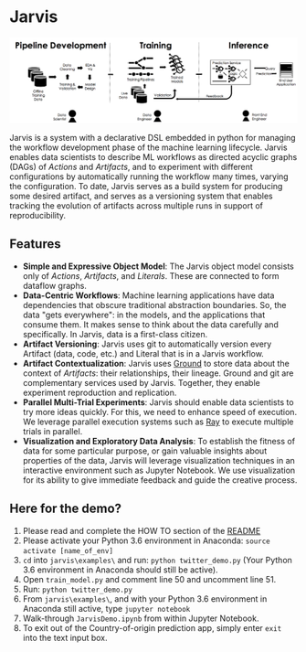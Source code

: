 # Jarvis

![MLLifecycle](MLLifecycle.png "Machine Learning Lifecycle")

Jarvis is a system with a declarative DSL embedded in python for managing the workflow development phase of the machine learning lifecycle. Jarvis enables data scientists to describe ML workflows as directed acyclic graphs (DAGs) of *Actions* and *Artifacts*, and to experiment with different configurations by automatically running the workflow many times, varying the configuration. To date, Jarvis serves as a build system for producing some desired artifact, and serves as a versioning system that enables tracking the evolution of artifacts across multiple runs in support of reproducibility.

## Features
* **Simple and Expressive Object Model**:  The Jarvis object model consists only of *Actions*, *Artifacts*, and *Literals*. These are connected to form dataflow graphs.
* **Data-Centric Workflows**: Machine learning applications have data dependencies that obscure traditional abstraction boundaries. So, the data "gets everywhere": in the models, and the applications that consume them. It makes sense to think about the data carefully and specifically. In Jarvis, data is a first-class citizen.
* **Artifact Versioning**: Jarvis uses git to automatically version every Artifact (data, code, etc.) and Literal that is in a Jarvis workflow. 
* **Artifact Contextualization**: Jarvis uses [Ground](http://www.ground-context.org/) to store data about the context of *Artifacts*: their relationships, their lineage. Ground and git are complementary services used by Jarvis. Together, they enable experiment reproduction and replication. 
* **Parallel Multi-Trial Experiments**: Jarvis should enable data scientists to try more ideas quickly. For this, we need to enhance speed of execution. We leverage parallel execution systems such as [Ray](https://github.com/ray-project/ray) to execute multiple trials in parallel.
* **Visualization and Exploratory Data Analysis**: To establish the fitness of data for some particular purpose, or gain valuable insights about properties of the data, Jarvis will leverage visualization techniques in an interactive environment such as Jupyter Notebook. We use visualization for its ability to give immediate feedback and guide the creative process.

## Here for the demo?
1. Please read and complete the HOW TO section of the [README](https://github.com/ucbrise/jarvis/#how-do-i-run-it)
2. Please activate your Python 3.6 environment in Anaconda: `source activate [name_of_env]`
3. `cd` into `jarvis\examples\` and run: `python twitter_demo.py` (Your Python 3.6 environment in Anaconda should still be active).
4. Open `train_model.py` and comment line 50 and uncomment line 51.
5. Run: `python twitter_demo.py`
6. From `jarvis\examples\`, and with your Python 3.6 environment in Anaconda still active, type `jupyter notebook`
7. Walk-through `JarvisDemo.ipynb` from within Jupyter Notebook.
8. To exit out of the Country-of-origin prediction app, simply enter `exit` into the text input box.
